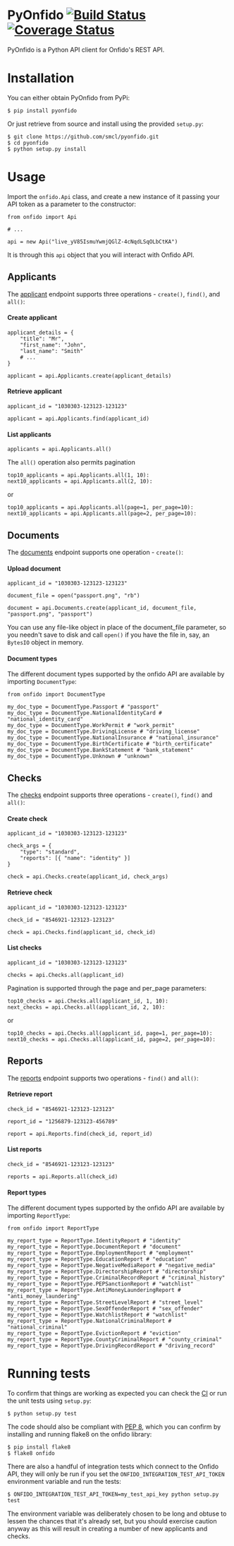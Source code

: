 # PyOnfido [![Build Status](https://travis-ci.org/smcl/pyonfido.svg?branch=master)](https://travis-ci.org/smcl/pyonfido) [![Coverage Status](https://coveralls.io/repos/smcl/pyonfido/badge.svg?branch=master&service=github)](https://coveralls.io/github/smcl/pyonfido?branch=master)

PyOnfido is a Python API client for Onfido's REST API.

# Installation

You can either obtain PyOnfido from PyPi:

    $ pip install pyonfido

Or just retrieve from source and install using the provided `setup.py`:

    $ git clone https://github.com/smcl/pyonfido.git
    $ cd pyonfido
    $ python setup.py install

# Usage

Import the `onfido.Api` class, and create a new instance of it passing your API token as a parameter to the constructor:
    
    from onfido import Api

    # ...

    api = new Api("live_yV85IsmuYwmjQGlZ-4cNqdLSqOLbCtKA")

It is through this `api` object that you will interact with Onfido API.

## Applicants

The [applicant](https://onfido.com/documentation#applicants) endpoint supports three operations - `create()`, `find()`, and `all()`:

#### Create applicant

    applicant_details = {
    	"title": "Mr",
    	"first_name": "John",
    	"last_name": "Smith"
    	# ...
    }

    applicant = api.Applicants.create(applicant_details)

#### Retrieve applicant

    applicant_id = "1030303-123123-123123"	

    applicant = api.Applicants.find(applicant_id)

#### List applicants    

    applicants = api.Applicants.all()

The `all()` operation also permits pagination

    top10_applicants = api.Applicants.all(1, 10):
    next10_applicants = api.Applicants.all(2, 10):

or

    top10_applicants = api.Applicants.all(page=1, per_page=10):
    next10_applicants = api.Applicants.all(page=2, per_page=10):

## Documents

The [documents](https://onfido.com/documentation#documents) endpoint supports one operation - `create()`:


#### Upload document

	applicant_id = "1030303-123123-123123"

	document_file = open("passport.png", "rb")

	document = api.Documents.create(applicant_id, document_file, "passport.png", "passport")

You can use any file-like object in place of the document_file parameter, so you needn't save to disk and call `open()` if you have the file in, say, an `BytesIO` object in memory.

#### Document types

The different document types supported by the onfido API are available by importing `DocumentType`:

    from onfido import DocumentType
    
    my_doc_type = DocumentType.Passport # "passport"
    my_doc_type = DocumentType.NationalIdentityCard # "national_identity_card"
    my_doc_type = DocumentType.WorkPermit # "work_permit"
    my_doc_type = DocumentType.DrivingLicense # "driving_license"
    my_doc_type = DocumentType.NationalInsurance # "national_insurance"
    my_doc_type = DocumentType.BirthCertificate # "birth_certificate"
    my_doc_type = DocumentType.BankStatement # "bank_statement"
    my_doc_type = DocumentType.Unknown # "unknown"

## Checks

The [checks](https://onfido.com/documentation#checks) endpoint supports three operations - `create()`, `find()` and `all()`:

#### Create check

	applicant_id = "1030303-123123-123123"

    check_args = {
        "type": "standard",
        "reports": [{ "name": "identity" }]
    }

    check = api.Checks.create(applicant_id, check_args)

#### Retrieve check

    applicant_id = "1030303-123123-123123"

    check_id = "8546921-123123-123123"

    check = api.Checks.find(applicant_id, check_id)

#### List checks

    applicant_id = "1030303-123123-123123"
    
    checks = api.Checks.all(applicant_id)

Pagination is supported through the page and per_page parameters:

    top10_checks = api.Checks.all(applicant_id, 1, 10):
    next_checks = api.Checks.all(applicant_id, 2, 10):

or

    top10_checks = api.Checks.all(applicant_id, page=1, per_page=10):
    next10_checks = api.Checks.all(applicant_id, page=2, per_page=10):

## Reports

The [reports](https://onfido.com/documentation#reports) endpoint supports two operations - `find()` and `all()`:

#### Retrieve report

	check_id = "8546921-123123-123123"

	report_id = "1256879-123123-456789"

	report = api.Reports.find(check_id, report_id)

#### List reports

    check_id = "8546921-123123-123123"

    reports = api.Reports.all(check_id)

#### Report types

The different document types supported by the onfido API are available by importing `ReportType`:

    from onfido import ReportType
    
    my_report_type = ReportType.IdentityReport # "identity"
    my_report_type = ReportType.DocumentReport # "document"
    my_report_type = ReportType.EmploymentReport # "employment"
    my_report_type = ReportType.EducationReport # "education"
    my_report_type = ReportType.NegativeMediaReport # "negative_media"
    my_report_type = ReportType.DirectorshipReport # "directorship"
    my_report_type = ReportType.CriminalRecordReport # "criminal_history"
    my_report_type = ReportType.PEPSanctionReport # "watchlist"
    my_report_type = ReportType.AntiMoneyLaunderingReport # "anti_money_laundering"
    my_report_type = ReportType.StreetLevelReport # "street_level"
    my_report_type = ReportType.SexOffenderReport # "sex_offender"
    my_report_type = ReportType.WatchlistReport # "watchlist"
    my_report_type = ReportType.NationalCriminalReport # "national_criminal"
    my_report_type = ReportType.EvictionReport # "eviction"
    my_report_type = ReportType.CountyCriminalReport # "county_criminal"
    my_report_type = ReportType.DrivingRecordReport # "driving_record"

# Running tests

To confirm that things are working as expected you can check the [CI](https://travis-ci.org/smcl/pyonfido) or run the unit tests using `setup.py`:

    $ python setup.py test

The code should also be compliant with [PEP 8](https://www.python.org/dev/peps/pep-0008/), which you can confirm by installing and running flake8 on the onfido library:

    $ pip install flake8
    $ flake8 onfido

There are also a handful of integration tests which connect to the Onfido API, they will only be run if you set the `ONFIDO_INTEGRATION_TEST_API_TOKEN` environment variable and run the tests:

    $ ONFIDO_INTEGRATION_TEST_API_TOKEN=my_test_api_key python setup.py test

The environment variable was deliberately chosen to be long and obtuse to lessen the chances that it's already set, but you should exercise caution anyway as this will result in creating a number of new applicants and checks.
